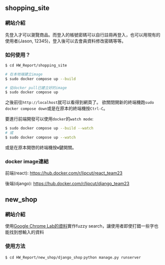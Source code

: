 ## shopping_site
### 網站介紹
先登入才可以瀏覽商品。而登入的帳號密碼可以自行註冊再登入，也可以用現有的使用者(Jason, 12345)，登入後可以去會員資料修改密碼等等。

### 如何使用？
``` sh
$ cd HW_Report/shopping_site

# 在本地端建立image
$ sudo docker compose up --build

# 從docker pull已建立好的image
$ sudo docker compose up
```

之後前往`http://localhost`就可以看得到網頁了。
欲關閉開新的終端機跑`sudo docker compose down`或是在原本的終端機按`Ctrl-C`。

要進行前端開發可以使用`docker`的`watch mode`:
``` sh
$ sudo docker compose up --build --watch
# 或
$ sudo docker compose up --watch
```
或是在原本開啓的終端機按`W`鍵開關。

### docker image連結
前端\(react\):  https://hub.docker.com/r/lipcut/react_team23

後端\(django\): https://hub.docker.com/r/lipcut/django_team23

## new_shop
### 網站介紹
使用[Google Chrome Lab的資料](https://github.com/GoogleChromeLabs/sample-pie-shop/blob/master/src/data/products.json)實作fuzzy search，讓使用者即使打錯一些字也能找到想輸入的資料
### 使用方法
`$ cd HW_Report/new_shop/django_shop`
`python manage.py runserver`
